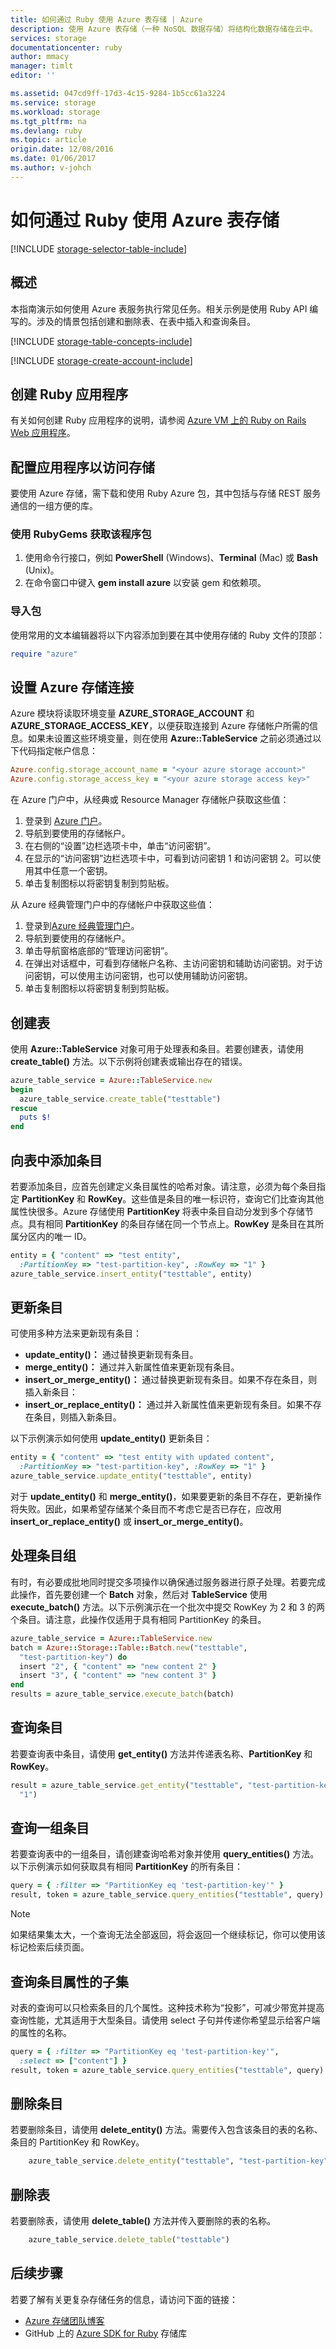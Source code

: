 ```yaml
---
title: 如何通过 Ruby 使用 Azure 表存储 | Azure
description: 使用 Azure 表存储（一种 NoSQL 数据存储）将结构化数据存储在云中。
services: storage
documentationcenter: ruby
author: mmacy
manager: timlt
editor: ''

ms.assetid: 047cd9ff-17d3-4c15-9284-1b5cc61a3224
ms.service: storage
ms.workload: storage
ms.tgt_pltfrm: na
ms.devlang: ruby
ms.topic: article
origin.date: 12/08/2016
ms.date: 01/06/2017
ms.author: v-johch
---
```


# 如何通过 Ruby 使用 Azure 表存储

[!INCLUDE [storage-selector-table-include](../../includes/storage-selector-table-include.md)]

## 概述
本指南演示如何使用 Azure 表服务执行常见任务。相关示例是使用 Ruby API 编写的。涉及的情景包括创建和删除表、在表中插入和查询条目。

[!INCLUDE [storage-table-concepts-include](../../includes/storage-table-concepts-include.md)]

[!INCLUDE [storage-create-account-include](../../includes/storage-create-account-include.md)]

## 创建 Ruby 应用程序

有关如何创建 Ruby 应用程序的说明，请参阅 [Azure VM 上的 Ruby on Rails Web 应用程序](../virtual-machines/linux/classic/virtual-machines-linux-classic-ruby-rails-web-app.md)。

## 配置应用程序以访问存储
要使用 Azure 存储，需下载和使用 Ruby Azure 包，其中包括与存储 REST 服务通信的一组方便的库。

### 使用 RubyGems 获取该程序包
1. 使用命令行接口，例如 **PowerShell** (Windows)、**Terminal** (Mac) 或 **Bash** (Unix)。
2. 在命令窗口中键入 **gem install azure** 以安装 gem 和依赖项。

### 导入包
使用常用的文本编辑器将以下内容添加到要在其中使用存储的 Ruby 文件的顶部：

```ruby
require "azure"
```

## 设置 Azure 存储连接

Azure 模块将读取环境变量 **AZURE\_STORAGE\_ACCOUNT** 和 **AZURE\_STORAGE\_ACCESS\_KEY**，以便获取连接到 Azure 存储帐户所需的信息。如果未设置这些环境变量，则在使用 **Azure::TableService** 之前必须通过以下代码指定帐户信息：

```ruby
Azure.config.storage_account_name = "<your azure storage account>"
Azure.config.storage_access_key = "<your azure storage access key>"
```

在 Azure 门户中，从经典或 Resource Manager 存储帐户获取这些值：

1. 登录到 [Azure 门户](https://portal.azure.cn)。
2. 导航到要使用的存储帐户。
3. 在右侧的“设置”边栏选项卡中，单击“访问密钥”。
4. 在显示的“访问密钥”边栏选项卡中，可看到访问密钥 1 和访问密钥 2。可以使用其中任意一个密钥。
5. 单击复制图标以将密钥复制到剪贴板。

从 Azure 经典管理门户中的存储帐户中获取这些值：

1. 登录到[Azure 经典管理门户](https://manage.windowsazure.cn)。
2. 导航到要使用的存储帐户。
3. 单击导航窗格底部的“管理访问密钥”。
4. 在弹出对话框中，可看到存储帐户名称、主访问密钥和辅助访问密钥。对于访问密钥，可以使用主访问密钥，也可以使用辅助访问密钥。
5. 单击复制图标以将密钥复制到剪贴板。

## 创建表

使用 **Azure::TableService** 对象可用于处理表和条目。若要创建表，请使用 **create\_table()** 方法。以下示例将创建表或输出存在的错误。

```ruby
azure_table_service = Azure::TableService.new
begin
  azure_table_service.create_table("testtable")
rescue
  puts $!
end
```

## 向表中添加条目
若要添加条目，应首先创建定义条目属性的哈希对象。请注意，必须为每个条目指定 **PartitionKey** 和 **RowKey**。这些值是条目的唯一标识符，查询它们比查询其他属性快很多。Azure 存储使用 **PartitionKey** 将表中条目自动分发到多个存储节点。具有相同 **PartitionKey** 的条目存储在同一个节点上。**RowKey** 是条目在其所属分区内的唯一 ID。

```ruby
entity = { "content" => "test entity",
  :PartitionKey => "test-partition-key", :RowKey => "1" }
azure_table_service.insert_entity("testtable", entity)
```

## 更新条目

可使用多种方法来更新现有条目：

* **update\_entity()：** 通过替换更新现有条目。
* **merge\_entity()：** 通过并入新属性值来更新现有条目。
* **insert\_or\_merge\_entity()：** 通过替换更新现有条目。如果不存在条目，则插入新条目：
* **insert\_or\_replace\_entity()：** 通过并入新属性值来更新现有条目。如果不存在条目，则插入新条目。

以下示例演示如何使用 **update\_entity()** 更新条目：

```ruby
entity = { "content" => "test entity with updated content",
  :PartitionKey => "test-partition-key", :RowKey => "1" }
azure_table_service.update_entity("testtable", entity)
```

对于 **update\_entity()** 和 **merge\_entity()**，如果要更新的条目不存在，更新操作将失败。因此，如果希望存储某个条目而不考虑它是否已存在，应改用 **insert\_or\_replace\_entity()** 或 **insert\_or\_merge\_entity()**。

## 处理条目组

有时，有必要成批地同时提交多项操作以确保通过服务器进行原子处理。若要完成此操作，首先要创建一个 **Batch** 对象，然后对 **TableService** 使用 **execute\_batch()** 方法。以下示例演示在一个批次中提交 RowKey 为 2 和 3 的两个条目。请注意，此操作仅适用于具有相同 PartitionKey 的条目。

```ruby
azure_table_service = Azure::TableService.new
batch = Azure::Storage::Table::Batch.new("testtable",
  "test-partition-key") do
  insert "2", { "content" => "new content 2" }
  insert "3", { "content" => "new content 3" }
end
results = azure_table_service.execute_batch(batch)
```

## 查询条目

若要查询表中条目，请使用 **get\_entity()** 方法并传递表名称、**PartitionKey** 和 **RowKey**。

```ruby
result = azure_table_service.get_entity("testtable", "test-partition-key",
  "1")
```

## 查询一组条目

若要查询表中的一组条目，请创建查询哈希对象并使用 **query\_entities()** 方法。以下示例演示如何获取具有相同 **PartitionKey** 的所有条目：

```ruby
query = { :filter => "PartitionKey eq 'test-partition-key'" }
result, token = azure_table_service.query_entities("testtable", query)
```

> [!NOTE]
> 如果结果集太大，一个查询无法全部返回，将会返回一个继续标记，你可以使用该标记检索后续页面。

## 查询条目属性的子集
对表的查询可以只检索条目的几个属性。这种技术称为“投影”，可减少带宽并提高查询性能，尤其适用于大型条目。请使用 select 子句并传递你希望显示给客户端的属性的名称。

```ruby
query = { :filter => "PartitionKey eq 'test-partition-key'",
  :select => ["content"] }
result, token = azure_table_service.query_entities("testtable", query)
```

## <a id="how-to-delete-an-entity"></a>删除条目

若要删除条目，请使用 **delete\_entity()** 方法。需要传入包含该条目的表的名称、条目的 PartitionKey 和 RowKey。

```ruby
    azure_table_service.delete_entity("testtable", "test-partition-key", "1")
```

## <a id="how-to-delete-a-table"></a>删除表

若要删除表，请使用 **delete\_table()** 方法并传入要删除的表的名称。

```ruby
    azure_table_service.delete_table("testtable")
```

## <a id="next-steps"></a>后续步骤

若要了解有关更复杂存储任务的信息，请访问下面的链接：

- [Azure 存储团队博客](http://blogs.msdn.com/b/windowsazurestorage/)
- GitHub 上的 [Azure SDK for Ruby](http://github.com/WindowsAzure/azure-sdk-for-ruby) 存储库

<!---HONumber=Mooncake_0103_2017-->
